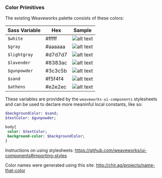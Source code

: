 ### Color Primitives
The existing Weaveworks palette consists of these colors:

| Sass Variable | Hex        | Sample     |
|-----------    |------------|------------|
| `$white`      | #fffff     |![alt text](https://dummyimage.com/20x20/ffffff/ffffff?text=%20)
| `$gray`       | #aaaaaa    |![alt text](https://dummyimage.com/20x20/aaaaaa/aaaaaa?text=%20)   
| `$lightgray`  | #d7d7d7    |![alt text](https://dummyimage.com/20x20/d7d7d7/d7d7d7?text=%20)    
| `$lavender`   | #8383ac    |![alt text](https://dummyimage.com/20x20/8383ac/8383ac?text=%20)     
| `$gunpowder`  | #3c3c5b    |![alt text](https://dummyimage.com/20x20/3c3c5b/3c3c5b?text=%20)    
| `$sand`       | #f5f4f4    |![alt text](https://dummyimage.com/20x20/f5f4f4/f5f4f4?text=%20)  
| `$athens`     | #e2e2ec    |![alt text](https://dummyimage.com/20x20/e2e2ec/e2e2ec?text=%20)

These variables are provided by the `weaveworks-ui-components` stylesheets and can be used to declare more meaninful local constants, like so:
```sass
$backgroundColor: $sand;
$textColor: $gunpowder;

body{
 color: $textColor;
 background-color: $backgroundColor;
}
```


Instructions on using stylesheets: https://github.com/weaveworks/ui-components#importing-styles

Color names were generated using this site: http://chir.ag/projects/name-that-color

